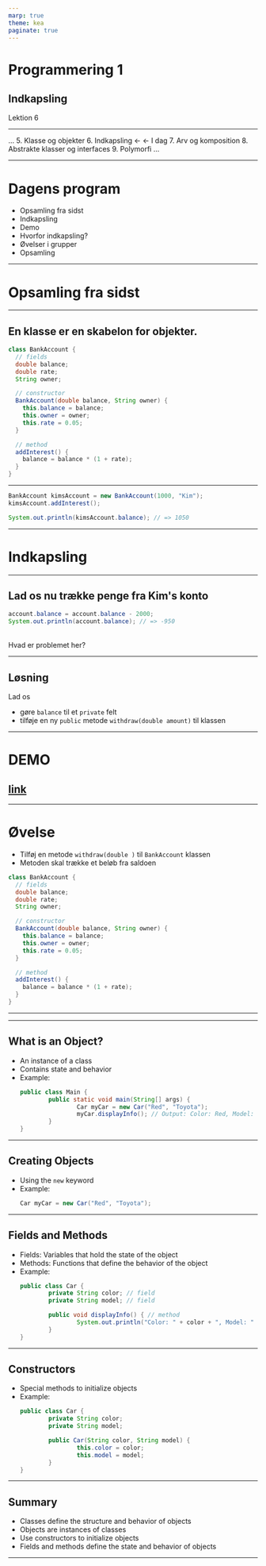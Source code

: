 ```yaml
---
marp: true
theme: kea
paginate: true
--- 
```

<!-- _class: lead -->

# Programmering 1

## Indkapsling

Lektion 6

---

...
5. Klasse og objekter
6. Indkapsling &larr; &larr; I dag
7. Arv og komposition
8. Abstrakte klasser og interfaces
9. Polymorfi
...

<!-- Vi er i gang med at læse om objekter og klasser i -->

---
<!-- _class: invert -->
# Dagens program

- Opsamling fra sidst
- Indkapsling
- Demo
- Hvorfor indkapsling?
- Øvelser i grupper
- Opsamling

---
<!-- _class: rose -->

# Opsamling fra sidst

---

<!-- _class: rose -->

## En klasse er en skabelon for objekter.

```java
class BankAccount {
  // fields
  double balance;
  double rate;
  String owner;

  // constructor
  BankAccount(double balance, String owner) {
    this.balance = balance;
    this.owner = owner;
    this.rate = 0.05;
  }

  // method
  addInterest() {
    balance = balance * (1 + rate);
  }
}
```

<!-- 
Tænk på en klasse som en Word brev skabelon til en invitation. Med den skabelon kan du lave mange breve.

En klasse består af fields (felter) som definerer objektets tilstand (state) og metoder som definerer objektets adfærd (behavior).

I eksemplet har vi en klasse `BankAccount` som er en skabelon for bankkonti.

Klassen BankAccount består af felterne (fields): 
- `balance` (saldo)
- `owner` (kontoejer)

Klassen har en konstruktør (constructor) som er en metode der initialiserer objekter af klassen. Konstruktøren herover tager to parametre: balance og owner.

Herefter kan vi kalde metoden `addInterest` på objekter af klassen BankAccount. Metoden tilføjer renter til saldoen.
-->

---

<!-- _class: rose -->

```java
BankAccount kimsAccount = new BankAccount(1000, "Kim");
kimsAccount.addInterest();

System.out.println(kimsAccount.balance); // => 1050
```

<!--
Vi initialiserer en bankkonto til Kim med en saldo på 1000 kr. Herefter tilføjer vi 5% rente til saldoen.

Klasser er en måde at organisere kode på. De hjælper os med at strukturere vores kode og gøre den mere læsbar og vedligeholdelig. Vi kan knytte data og metoder sammen i en klasse, så vi kan anvede dem sammen.
-->

---

<!-- _class: blue -->

# Indkapsling

---

<!-- _class: blue -->

## Lad os nu trække penge fra Kim's konto

```java
account.balance = account.balance - 2000;
System.out.println(account.balance); // => -950
```
<br>
Hvad er problemet her?

<!--
At trække penge er en naturlig adfærd (behavior) for en konto og burde derfor være en metode på klassen `BankAccount`.

At ændre `balance` direkte er et problem fordi vi kan ikke kan forhindre at saldoen bliver negativ. Det er ikke tilladt i en bankkonto.
-->


---

<!-- _class: blue -->

## Løsning

Lad os 
- gøre `balance` til et `private` felt 
- tilføje en ny `public` metode `withdraw(double amount)` til klassen

---

<!-- _class: blue -->

# DEMO

## [link](https://github.com/jakobjanot/programmering1/tree/master/06-indkapsling/01-public-metoder-og-felter)
---

<!-- _class: blue -->

# Øvelse

- Tilføj en metode `withdraw(double )` til `BankAccount` klassen
- Metoden skal trække et beløb fra saldoen

```java
class BankAccount {
  // fields
  double balance;
  double rate;
  String owner;

  // constructor
  BankAccount(double balance, String owner) {
    this.balance = balance;
    this.owner = owner;
    this.rate = 0.05;
  }

  // method
  addInterest() {
    balance = balance * (1 + rate);
  }
}
```

  

---

<!-- _class: rose -->


---

## What is an Object?

- An instance of a class
- Contains state and behavior
- Example:
    ```java
    public class Main {
            public static void main(String[] args) {
                    Car myCar = new Car("Red", "Toyota");
                    myCar.displayInfo(); // Output: Color: Red, Model: Toyota
            }
    }
    ```

---

## Creating Objects

- Using the `new` keyword
- Example:
    ```java
    Car myCar = new Car("Red", "Toyota");
    ```

---

## Fields and Methods

- Fields: Variables that hold the state of the object
- Methods: Functions that define the behavior of the object
- Example:
    ```java
    public class Car {
            private String color; // field
            private String model; // field

            public void displayInfo() { // method
                    System.out.println("Color: " + color + ", Model: " + model);
            }
    }
    ```

---

## Constructors

- Special methods to initialize objects
- Example:
    ```java
    public class Car {
            private String color;
            private String model;

            public Car(String color, String model) {
                    this.color = color;
                    this.model = model;
            }
    }
    ```

---

## Summary

- Classes define the structure and behavior of objects
- Objects are instances of classes
- Use constructors to initialize objects
- Fields and methods define the state and behavior of objects

---
```